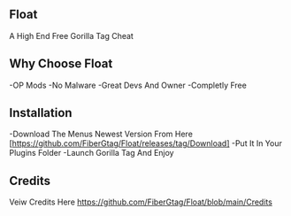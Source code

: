## Float 
A High End Free Gorilla Tag Cheat
## Why Choose Float
-OP Mods 
-No Malware
-Great Devs And Owner
-Completly Free
## Installation
-Download The Menus Newest Version From Here [https://github.com/FiberGtag/Float/releases/tag/Download]
-Put It In Your Plugins Folder
-Launch Gorilla Tag And Enjoy
## Credits
Veiw Credits Here https://github.com/FiberGtag/Float/blob/main/Credits
